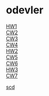 # odevler
[HW1](https://beyzakoser.github.io/odevler/Array%20Demo.html)
<br>
[CW2](https://beyzakoser.github.io/odevler/Array%20Demo.html)
<br>
[CW3](https://beyzakoser.github.io/odevler/inspector.html)
<br>
[CW4](https://beyzakoser.github.io/odevler/index.html)
<br>
[HW2](https://beyzakoser.github.io/odevler/Database.html)
<br>
[CW5](https://beyzakoser.github.io/odevler/dosya.html)
<br>
[CW6](https://beyzakoser.github.io/odevler/CW6/timing.html)
<br>
[HW3](https://beyzakoser.github.io/odevler/HW3/HW3.html)
<br>
[CW7](https://beyzakoser.github.io/odevler/CW7/CW7.html)
<br>

[scd](https://beyzakoser.github.io/odevler/CW7/app.html)




